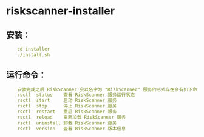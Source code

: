 # riskscanner-installer

## 安装：

```yaml
    cd installer
    ./install.sh
```

## 运行命令：
```yaml
    安装完成之后 RiskScanner 会以名字为 "RiskScanner" 服务的形式存在会有如下命令
    rsctl  status    查看 RiskScanner 服务运行状态
    rsctl  start     启动 RiskScanner 服务
    rsctl  stop      停止 RiskScanner 服务
    rsctl  restart   重启 RiskScanner 服务
    rsctl  reload    重新加载 RiskScanner 服务
    rsctl  uninstall 卸载 RiskScanner 服务
    rsctl  version   查看 RiskScanner 版本信息
```
